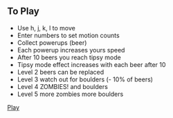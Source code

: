 ## To Play

* Use h, j, k, l to move
* Enter numbers to set motion counts
* Collect powerups (beer)
* Each powerup increases yours speed
* After 10 beers you reach tipsy mode
* Tipsy mode effect increases with each beer after 10
* Level 2 beers can be replaced
* Level 3 watch out for boulders (- 10% of beers)
* Level 4 ZOMBIES! and boulders
* Level 5 more zombies more boulders

[Play](http://vim-suds.herokuapp.com)

